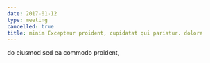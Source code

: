 ```yaml
---
date: 2017-01-12
type: meeting
cancelled: true
title: minim Excepteur proident, cupidatat qui pariatur. dolore
---
```

do eiusmod sed ea commodo proident,